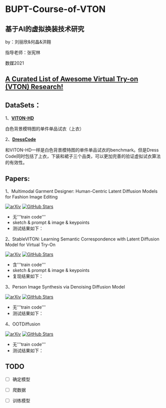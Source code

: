 # BUPT-Course-of-VTON
  基于AI的虚拟换装技术研究
  --------------------
  by：刘丽欣&何晶&洪翱
  
  指导老师：张宪林
  
  数媒2021
  
## [**A Curated List of Awesome Virtual Try-on (VTON) Research!**](https://github.com/minar09/awesome-virtual-try-on)

## DataSets：
1、[**VITON-HD**](https://github.com/shadow2496/VITON-HD)

白色背景模特图的单件单品试衣（上衣）

2、[**DressCode**](https://github.com/aimagelab/dress-code)

和VITON-HD一样是白色背景模特图的单件单品试衣的benchmark。但是Dress Code同时包括了上衣，下装和裙子三个品类，可以更加完善的验证虚拟试衣算法的有效性。

## Papers:

1、Multimodal Garment Designer: Human-Centric Latent Diffusion Models for Fashion Image Editing

[![arXiv](https://img.shields.io/badge/arXiv-Paper-<COLOR>.svg)](https://arxiv.org/pdf/2304.02051.pdf)
[![GitHub Stars](https://img.shields.io/github/stars/aimagelab/multimodal-garment-designer?style=social)](https://github.com/aimagelab/multimodal-garment-designer)

- 无'''train code'''
- sketch & prompt & image & keypoints
- 测试结果如下：

  

2、StableVITON: Learning Semantic Correspondence with Latent Diffusion Model for Virtual Try-On

[![arXiv](https://img.shields.io/badge/arXiv-Paper-<COLOR>.svg)](https://arxiv.org/pdf/2312.01725.pdf)
[![GitHub Stars](https://img.shields.io/github/stars/rlawjdghek/StableVITON?style=social)](https://github.com/rlawjdghek/StableVITON?tab=readme-ov-file)

- 含'''train code'''
- sketch & prompt & image & keypoints
- 复现结果如下：
  


3、Person Image Synthesis via Denoising Diffusion Model

[![arXiv](https://img.shields.io/badge/arXiv-Paper-<COLOR>.svg)](https://arxiv.org/pdf/2211.12500.pdf)
[![GitHub Stars](https://img.shields.io/github/stars/ankanbhunia/PIDM?style=social)](https://github.com/ankanbhunia/PIDM)

- 无'''train code'''
- 测试结果如下：
  


4、OOTDiffusion

[![arXiv](https://img.shields.io/badge/arXiv-Paper-<COLOR>.svg)](https://arxiv.org/pdf/2403.01779.pdf)
[![GitHub Stars](https://img.shields.io/github/stars/levihsu/OOTDiffusion?style=social)](https://github.com/levihsu/OOTDiffusion)

- 无'''train code'''
- 测试结果如下：



## TODO
- [ ] 确定模型
- [ ] 爬数据
- [ ] 训练模型
      

